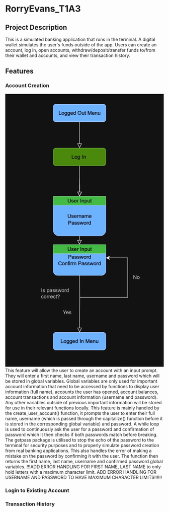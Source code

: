 # RorryEvans_T1A3 

## Project Description
This is a simulated banking application that runs in the terminal. A digital wallet simulates the user's funds outside of the app. Users can create an account, log in, open accounts, withdraw/deposit/transfer funds to/from their wallet and accounts, and view their transaction history.

## Features

### Account Creation
![Account Creation Image](./docs/account-creation.png)
This feature will allow the user to create an account with an input prompt. They will enter a first name, last name, username and password which will be stored in global variables.
Global variables are only used for important account information that need to be accessed by functions to display user information (full name), accounts the user has opened, account balances, account
transactions and account information (username and password). Any other variables outside of previous important information will be stored for use in their relevant functions locally.
This feature is mainly handled by the create_user_account() function, it prompts the user to enter their full name, username (which is passed through the capitalize() function before it is stored in the corresponding global variable) and password. A while loop is used to continuously ask the user
for a password and confirmation of password which it then checks if both passwords match before breaking. The getpass package is utilised to stop the echo of the password to the terminal for security purposes and to properly simulate password creation from real banking applications. This also handles the error of making a mistake on the password by confirming it with the user. The function then returns the first name, last name, username and confirmed password global variables. 
!!!ADD ERROR HANDLING FOR FIRST NAME, LAST NAME to only hold letters with a maximum character limit. ADD ERROR HANDLING FOR USERNAME AND PASSWORD TO HAVE MAXIMUM CHARACTER LIMITS!!!!!!


### Login to Existing Account

### Transaction History

